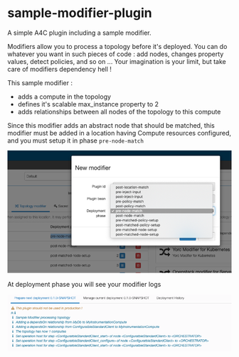 # sample-modifier-plugin
A simple A4C plugin including a sample modifier.

Modifiers allow you to process a topology before it's deployed. You can do whatever you want in such pieces of code : add nodes, changes property values, detect policies, and so on ...
Your imagination is your limit, but take care of modifiers dependency hell !

This sample modifier :

* adds a compute in the topology
* defines it's scalable max_instance property to 2
* adds relationships between all nodes of the topology to this compute

Since this modifier adds an abstract node that should be matched, this modifier must be added in a location having Compute resources configured, and you must setup it in phase `pre-node-match`


![Modifier Setup](doc/setupModifier.png?raw=true "Modifier setup")

At deployment phase you will see your modifier logs 


![Modifier Logs](doc/logs.png?raw=true "Modifier Logs")
